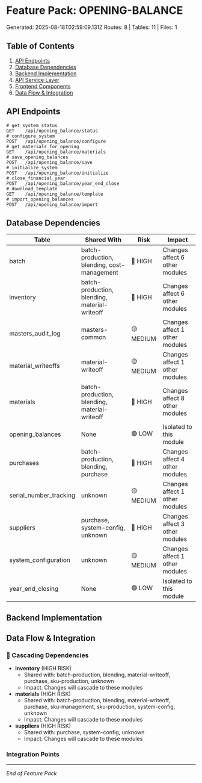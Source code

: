 # Feature Pack: OPENING-BALANCE
Generated: 2025-08-18T02:59:09.131Z
Routes: 8 | Tables: 11 | Files: 1

## Table of Contents
1. [API Endpoints](#api-endpoints)
2. [Database Dependencies](#database-dependencies)
3. [Backend Implementation](#backend-implementation)
4. [API Service Layer](#api-service-layer)
5. [Frontend Components](#frontend-components)
6. [Data Flow & Integration](#data-flow--integration)

## API Endpoints
```
# get_system_status
GET    /api/opening_balance/status
# configure_system
POST   /api/opening_balance/configure
# get_materials_for_opening
GET    /api/opening_balance/materials
# save_opening_balances
POST   /api/opening_balance/save
# initialize_system
POST   /api/opening_balance/initialize
# close_financial_year
POST   /api/opening_balance/year_end_close
# download_template
GET    /api/opening_balance/template
# import_opening_balances
POST   /api/opening_balance/import
```

## Database Dependencies
| Table | Shared With | Risk | Impact |
|-------|-------------|------|--------|
| batch | batch-production, blending, cost-management | 🔴 HIGH | Changes affect 6 other modules |
| inventory | batch-production, blending, material-writeoff | 🔴 HIGH | Changes affect 6 other modules |
| masters_audit_log | masters-common | 🟡 MEDIUM | Changes affect 1 other modules |
| material_writeoffs | material-writeoff | 🟡 MEDIUM | Changes affect 1 other modules |
| materials | batch-production, blending, material-writeoff | 🔴 HIGH | Changes affect 8 other modules |
| opening_balances | None | 🟢 LOW | Isolated to this module |
| purchases | batch-production, blending, purchase | 🔴 HIGH | Changes affect 4 other modules |
| serial_number_tracking | unknown | 🟡 MEDIUM | Changes affect 1 other modules |
| suppliers | purchase, system-config, unknown | 🔴 HIGH | Changes affect 3 other modules |
| system_configuration | unknown | 🟡 MEDIUM | Changes affect 1 other modules |
| year_end_closing | None | 🟢 LOW | Isolated to this module |

## Backend Implementation

## Data Flow & Integration
### 🔗 Cascading Dependencies
- **inventory** (HIGH RISK)
  - Shared with: batch-production, blending, material-writeoff, purchase, sku-production, unknown
  - Impact: Changes will cascade to these modules
- **materials** (HIGH RISK)
  - Shared with: batch-production, blending, material-writeoff, purchase, sku-management, sku-production, system-config, unknown
  - Impact: Changes will cascade to these modules
- **suppliers** (HIGH RISK)
  - Shared with: purchase, system-config, unknown
  - Impact: Changes will cascade to these modules

### Integration Points

---
*End of Feature Pack*